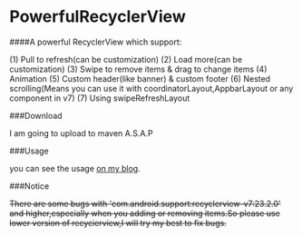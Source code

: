 # PowerfulRecyclerView

####A powerful RecyclerView which support:

(1) Pull to refresh(can be customization)
(2) Load more(can be customization)
(3) Swipe to remove items & drag to change items
(4) Animation
(5) Custom header(like banner) & custom footer
(6) Nested scrolling(Means you can use it with coordinatorLayout,AppbarLayout or any component in v7)
(7) Using swipeRefreshLayout



###Download

I am going to upload to maven A.S.A.P



###Usage

you can see the usage [on my blog](http://zjutkz.net/2016/03/29/重复造轮子也是有意义的！PowerfulRecyclerView使用指导和源码分析/).



###Notice

~~There are some bugs with  'com.android.support:recyclerview-v7:23.2.0' and higher,especially when you adding or removing items.So please use lower version of recycierview,I will try my best to fix bugs.~~



